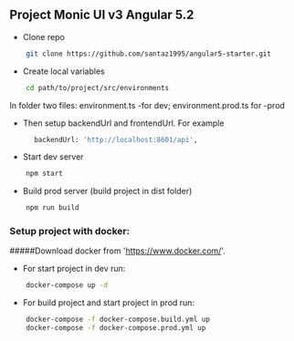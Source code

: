 ## Project Monic UI v3 Angular 5.2

- Clone repo
```sh
    git clone https://github.com/santaz1995/angular5-starter.git
```
- Create local variables
```sh
    cd path/to/project/src/environments
```
In folder two files: environment.ts -for dev; environment.prod.ts for -prod

- Then setup backendUrl and frontendUrl. For example

```sh
      backendUrl: 'http://localhost:8601/api',
```
- Start dev server
```sh 
    npm start
```
- Build prod server (build project in dist folder)
```sh 
    npm run build
```

### Setup project with docker:

#####Download docker from  'https://www.docker.com/'.

- For start project in dev run:
```sh 
    docker-compose up -d
```
- For build project and start project in prod run:
```sh 
    docker-compose -f docker-compose.build.yml up
    docker-compose -f docker-compose.prod.yml up
```
